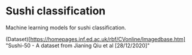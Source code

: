 # Sushi classification

Machine learning models for sushi classification.

(Dataset)[https://homepages.inf.ed.ac.uk/rbf/CVonline/Imagedbase.htm] "Sushi-50 - A dataset from Jianing Qiu et al [28/12/2020]"

